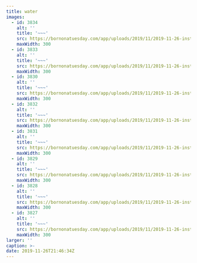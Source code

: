 ```yaml
---
title: water
images:
  - id: 3834
    alt: ''
    title: '~~~'
    src: https://bornonatuesday.com/app/uploads/2019/11/2019-11-26-insta01-768x768.jpg
    maxWidth: 300
  - id: 3833
    alt: ''
    title: '~~~'
    src: https://bornonatuesday.com/app/uploads/2019/11/2019-11-26-insta02-768x768.jpg
    maxWidth: 300
  - id: 3830
    alt: ''
    title: '~~~'
    src: https://bornonatuesday.com/app/uploads/2019/11/2019-11-26-insta03-768x768.jpg
    maxWidth: 300
  - id: 3832
    alt: ''
    title: '~~~'
    src: https://bornonatuesday.com/app/uploads/2019/11/2019-11-26-insta04-768x768.jpg
    maxWidth: 300
  - id: 3831
    alt: ''
    title: '~~~'
    src: https://bornonatuesday.com/app/uploads/2019/11/2019-11-26-insta05-768x768.jpg
    maxWidth: 300
  - id: 3829
    alt: ''
    title: '~~~'
    src: https://bornonatuesday.com/app/uploads/2019/11/2019-11-26-insta06-768x768.jpg
    maxWidth: 300
  - id: 3828
    alt: ''
    title: '~~~'
    src: https://bornonatuesday.com/app/uploads/2019/11/2019-11-26-insta07-768x768.jpg
    maxWidth: 300
  - id: 3827
    alt: ''
    title: '~~~'
    src: https://bornonatuesday.com/app/uploads/2019/11/2019-11-26-insta08-768x768.jpg
    maxWidth: 300
larger: ''
caption: >- 
date: 2019-11-26T21:46:34Z
---
```

